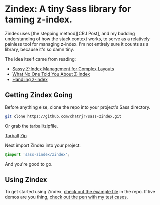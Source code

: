 # Zindex: A tiny Sass library for taming z-index. 

Zindex uses [the stepping method][CRJ Post], and my budding understanding of how the stack context works, to serve as a relatively painless tool for managing z-index. I'm not entirely sure it counts as a library, because it's so damn tiny.

The idea itself came from reading:

+ [Sassy Z-Index Management for Complex Layouts][JBSM]
+ [What No One Told You About Z-Index][PW]
+ [Handling z-index][CC]

## Getting Zindex Going

Before anything else, clone the repo into your project's Sass directory.

```bash
git clone https://github.com/chatrjr/sass-zindex.git
```

Or grab the tarball/zipfile.

[Tarball][TB] 
[Zip][Z]

Next import Zindex into your project.

```scss
@import 'sass-zindex/zindex';
```

And you're good to go.

## Using Zindex

To get started using Zindex, [check out the example file][EX] in the repo. If live demos are you thing, [check out the pen with my test cases][CP].


[JBSM]: http://www.smashingmagazine.com/2014/06/12/sassy-z-index-management-for-complex-layouts/ "Sassy Z-Index Management for Complex Layouts"
[PW]: http://philipwalton.com/articles/what-no-one-told-you-about-z-index/ "What No One Told You About Z-Index"
[CC]: http://css-tricks.com/handling-z-index/ "Handling z-index"
[TB]: https://github.com/chatrjr/sass-zindex/tarball/master "Zindex Tarball"
[Z]: https://github.com/User/repo/zipfile/master "Zindex Zip"
[EX]: https://github.com/chatrjr/sass-zindex/blob/master/zindex-example.scss "Zindex Usage Examples"
[CP]: http://codepen.io/chatrjr/pen/JrLIt "Zindex Test Cases"